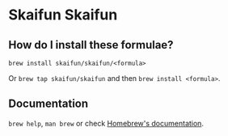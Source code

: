 # Skaifun Skaifun

## How do I install these formulae?

`brew install skaifun/skaifun/<formula>`

Or `brew tap skaifun/skaifun` and then `brew install <formula>`.

## Documentation

`brew help`, `man brew` or check [Homebrew's documentation](https://docs.brew.sh).
